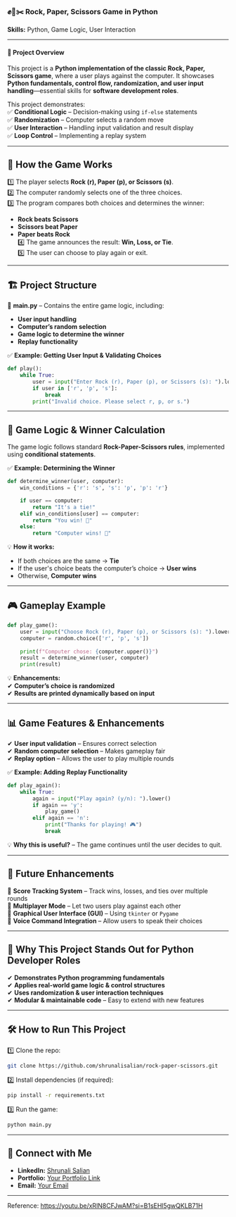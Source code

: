 ### ✊📝✂️ **Rock, Paper, Scissors Game in Python**  

**Skills:** Python, Game Logic, User Interaction  

---

#### 🚀 **Project Overview**  
This project is a **Python implementation of the classic Rock, Paper, Scissors game**, where a user plays against the computer. It showcases **Python fundamentals, control flow, randomization, and user input handling**—essential skills for **software development roles**.  

This project demonstrates:  
✅ **Conditional Logic** – Decision-making using `if-else` statements  
✅ **Randomization** – Computer selects a random move  
✅ **User Interaction** – Handling input validation and result display  
✅ **Loop Control** – Implementing a replay system  

---

## 🎯 **How the Game Works**  
1️⃣ The player selects **Rock (r), Paper (p), or Scissors (s)**.  
2️⃣ The computer randomly selects one of the three choices.  
3️⃣ The program compares both choices and determines the winner:  
   - **Rock beats Scissors**  
   - **Scissors beat Paper**  
   - **Paper beats Rock**  
4️⃣ The game announces the result: **Win, Loss, or Tie**.  
5️⃣ The user can choose to play again or exit.  

---

## 🏗 **Project Structure**  
📂 **main.py** – Contains the entire game logic, including:  
- **User input handling**  
- **Computer’s random selection**  
- **Game logic to determine the winner**  
- **Replay functionality**  

✅ **Example: Getting User Input & Validating Choices**  
```python
def play():
    while True:
        user = input("Enter Rock (r), Paper (p), or Scissors (s): ").lower()
        if user in ['r', 'p', 's']:
            break
        print("Invalid choice. Please select r, p, or s.")
```

---

## 🤖 **Game Logic & Winner Calculation**  
The game logic follows standard **Rock-Paper-Scissors rules**, implemented using **conditional statements**.  

✅ **Example: Determining the Winner**  
```python
def determine_winner(user, computer):
    win_conditions = {'r': 's', 's': 'p', 'p': 'r'}

    if user == computer:
        return "It's a tie!"
    elif win_conditions[user] == computer:
        return "You win! 🎉"
    else:
        return "Computer wins! 🤖"
```
💡 **How it works:**  
- If both choices are the same → **Tie**  
- If the user's choice beats the computer’s choice → **User wins**  
- Otherwise, **Computer wins**  

---

## 🎮 **Gameplay Example**  
```python
def play_game():
    user = input("Choose Rock (r), Paper (p), or Scissors (s): ").lower()
    computer = random.choice(['r', 'p', 's'])
    
    print(f"Computer chose: {computer.upper()}")
    result = determine_winner(user, computer)
    print(result)
```
💡 **Enhancements:**  
✔ **Computer’s choice is randomized**  
✔ **Results are printed dynamically based on input**  

---

## 📊 **Game Features & Enhancements**  
✔ **User input validation** – Ensures correct selection  
✔ **Random computer selection** – Makes gameplay fair  
✔ **Replay option** – Allows the user to play multiple rounds  

✅ **Example: Adding Replay Functionality**  
```python
def play_again():
    while True:
        again = input("Play again? (y/n): ").lower()
        if again == 'y':
            play_game()
        elif again == 'n':
            print("Thanks for playing! 🎮")
            break
```
💡 **Why this is useful?** – The game continues until the user decides to quit.

---

## 🔮 **Future Enhancements**  
🔹 **Score Tracking System** – Track wins, losses, and ties over multiple rounds  
🔹 **Multiplayer Mode** – Let two users play against each other  
🔹 **Graphical User Interface (GUI)** – Using `tkinter` or `Pygame`  
🔹 **Voice Command Integration** – Allow users to speak their choices  

---

## 🎯 **Why This Project Stands Out for Python Developer Roles**  
✔ **Demonstrates Python programming fundamentals**  
✔ **Applies real-world game logic & control structures**  
✔ **Uses randomization & user interaction techniques**  
✔ **Modular & maintainable code** – Easy to extend with new features  

---

## 🛠 **How to Run This Project**  
1️⃣ Clone the repo:  
   ```bash
   git clone https://github.com/shrunalisalian/rock-paper-scissors.git
   ```
2️⃣ Install dependencies (if required):  
   ```bash
   pip install -r requirements.txt
   ```
3️⃣ Run the game:  
   ```bash
   python main.py
   ```

---

## 📌 **Connect with Me**  
- **LinkedIn:** [Shrunali Salian](https://www.linkedin.com/in/shrunali-salian/)  
- **Portfolio:** [Your Portfolio Link](#)  
- **Email:** [Your Email](#)  

---
Reference: https://youtu.be/xRlN8CFJwAM?si=B1sEHl5gwQKLB71H
